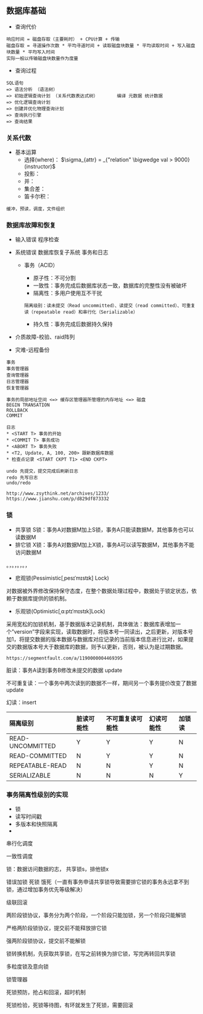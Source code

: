 

## 数据库基础



- 查询代价

```
响应时间 = 磁盘存取（主要耗时） + CPU计算 + 传输
磁盘存取 = 寻道操作次数 * 平均寻道时间 + 读取磁盘块数量 * 平均读取时间 + 写入磁盘块数量 * 平均写入时间
实际一般以传输磁盘块数量作为度量
```



- 查询过程

```shell
SQL语句 
=> 语法分析 （语法树）
=> 初始逻辑查询计划 （关系代数表达式树）		 编译 元数据 统计数据
=> 优化逻辑查询计划 
=> 创建并优化物理查询计划 
=> 查询执行引擎 
=> 查询结果

```

### 关系代数

- 基本运算
    - 选择(where)： $\sigma_{attr} = _{"relation" \bigwedge val > 9000} (instructor)$
    - 投影：
    - 并：
    - 集合差：
    - 笛卡尔积：

```
缓冲，预读，调度，文件组织
```

### 数据库故障和恢复

- 输入错误 程序检查

- 系统错误 数据库恢复子系统 事务和日志

  - 事务（ACID）

    - 原子性：不可分割
    - 一致性：事务完成后数据库状态一致，数据库的完整性没有被破坏
    - 隔离性：多用户使用互不干扰 

    ```
    隔离级别：读未提交（Read uncommitted）、读提交（read committed）、可重复读（repeatable read）和串行化（Serializable）
    ```
    - 持久性：事务完成后数据持久保持
- 介质故障-校验、raid阵列
- 灾难-远程备份

```
事务
事务管理器
查询管理器
日志管理器
恢复管理器

事务的局部地址空间 <=> 缓存区管理器所管理的内存地址 <=> 磁盘
BEGIN TRANSATION
ROLLBACK
COMMIT
```

```
日志
* <START T> 事务的开始
* <COMMIT T> 事务成功
* <ABORT T> 事务失败
* <T2, Update, A, 100, 200> 跟新数据库数据
* 检查点记录 <START CKPT T1> <END CKPT>

undo 先提交，提交完成后刷新日志
redo 先写日志
undo/redo

```

```
http://www.zsythink.net/archives/1233/
https://www.jianshu.com/p/d829df873332
```

### 锁

- 共享锁 S锁：事务A对数据M加上S锁，事务A只能读数据M，其他事务也可以读数据M
- 排它锁 X锁：事务A对数据M加上X锁，事务A可以读写数据M，其他事务不能访问数据M

。，。，。，。，

- 悲观锁(Pessimistic[ˌpesɪˈmɪstɪk] Lock)

对数据被外界修改保持保守态度，在整个数据处理过程中，数据处于锁定状态，依赖于数据库提供的锁机制。

- 乐观锁(Optimistic[ˌɑ:ptɪˈmɪstɪk]Lock)

采用宽松的加锁机制，基于数据版本记录机制，具体做法：数据库表增加一个”version”字段来实现，读取数据时，将版本号一同读出，之后更新，对版本号加1，将提交数据的版本数据与数据库对应记录的当前版本信息进行比对，如果提交的数据版本号大于数据库的数据，则予以更新，否则，被认为是过期数据。

```
https://segmentfault.com/a/1190000004469395
```



脏读：事务A读到事务B修改未提交的数据 update

不可重复读：一个事务中两次读到的数据不一样，期间另一个事务提价改变了数据 update

幻读：insert

| 隔离级别         | 脏读可能性 | 不可重复读可能性 | 幻读可能性 | 加锁读 |
| :--------------- | :--------- | :--------------- | :--------- | :----- |
| READ-UNCOMMITTED | Y          | Y                | Y          | N      |
| READ-COMMITTED   | N          | Y                | Y          | N      |
| REPEATABLE-READ  | N          | N                | Y          | N      |
| SERIALIZABLE     | N          | N                | N          | Y      |

### 事务隔离性级别的实现

- 锁
- 读写时间戳
- 多版本和快照隔离
- 





串行化调度

一致性调度





锁：数据访问数据的志， 共享锁s，排他锁x

错误加锁 死锁 饿死（一直有事务申请共享锁导致需要排它锁的事务永远拿不到锁，通过增加事务优先等级解决）

级联回滚

两阶段锁协议，事务分为两个阶段，一个阶段只能加锁，另一个阶段只能解锁

严格两阶段锁协议，提交前不能释放排它锁

强两阶段锁协议，提交前不能解锁

锁转换机制，先获取共享锁，在写之前转换为排它锁，写完再转回共享锁

多粒度锁及意向锁

锁管理器



死锁预防，抢占和回滚，超时机制

死锁检验，死锁等待图，有环就发生了死锁，需要回滚


